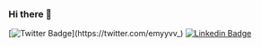 ### Hi there 👋

[![Twitter Badge](https://img.shields.io/badge/-@emyyvv_-black?style=flat-square&labelColor=black&logo=twitter&logoColor=white&link=https://twitter.com/emyyvv_)](https://twitter.com/emyyvv_) 
[![Linkedin Badge](https://img.shields.io/badge/-Emilly%20Trevisan-6633cc?style=flat-square&logo=Linkedin&logoColor=white&link=https://www.linkedin.com/in/emilly-trevisan/)](https://www.linkedin.com/in/emilly-trevisan) 

<!--
**etrevisan/etrevisan** is a ✨ _special_ ✨ repository because its `README.md` (this file) appears on your GitHub profile.

Here are some ideas to get you started:

- 🔭 I’m currently working on ...
- 🌱 I’m currently learning ...
- 👯 I’m looking to collaborate on ...
- 🤔 I’m looking for help with ...
- 💬 Ask me about ...
- 📫 How to reach me: ...
- 😄 Pronouns: ...
- ⚡ Fun fact: ...
-->
